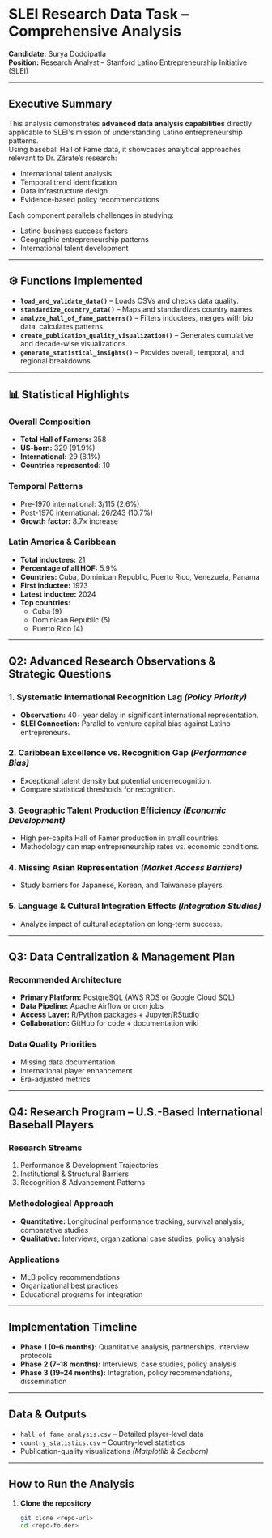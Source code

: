 # SLEI Research Data Task – Comprehensive Analysis

**Candidate:** Surya Doddipatla  
**Position:** Research Analyst – Stanford Latino Entrepreneurship Initiative (SLEI)

---

## Executive Summary
This analysis demonstrates **advanced data analysis capabilities** directly applicable to SLEI's mission of understanding Latino entrepreneurship patterns.  
Using baseball Hall of Fame data, it showcases analytical approaches relevant to Dr. Zárate’s research:

- International talent analysis
- Temporal trend identification
- Data infrastructure design
- Evidence-based policy recommendations

Each component parallels challenges in studying:
- Latino business success factors
- Geographic entrepreneurship patterns
- International talent development

---

## ⚙️ Functions Implemented

- **`load_and_validate_data()`** – Loads CSVs and checks data quality.  
- **`standardize_country_data()`** – Maps and standardizes country names.  
- **`analyze_hall_of_fame_patterns()`** – Filters inductees, merges with bio data, calculates patterns.  
- **`create_publication_quality_visualization()`** – Generates cumulative and decade-wise visualizations.  
- **`generate_statistical_insights()`** – Provides overall, temporal, and regional breakdowns.  

---

## 📊 Statistical Highlights

### Overall Composition
- **Total Hall of Famers:** 358  
- **US-born:** 329 (91.9%)  
- **International:** 29 (8.1%)  
- **Countries represented:** 10  

### Temporal Patterns
- Pre-1970 international: 3/115 (2.6%)  
- Post-1970 international: 26/243 (10.7%)  
- **Growth factor:** 8.7× increase  

### Latin America & Caribbean
- **Total inductees:** 21  
- **Percentage of all HOF:** 5.9%  
- **Countries:** Cuba, Dominican Republic, Puerto Rico, Venezuela, Panama  
- **First inductee:** 1973  
- **Latest inductee:** 2024  
- **Top countries:**  
  - Cuba (9)  
  - Dominican Republic (5)  
  - Puerto Rico (4)  

---

## Q2: Advanced Research Observations & Strategic Questions

### 1. Systematic International Recognition Lag *(Policy Priority)*
- **Observation:** 40+ year delay in significant international representation.
- **SLEI Connection:** Parallel to venture capital bias against Latino entrepreneurs.

### 2. Caribbean Excellence vs. Recognition Gap *(Performance Bias)*
- Exceptional talent density but potential underrecognition.
- Compare statistical thresholds for recognition.

### 3. Geographic Talent Production Efficiency *(Economic Development)*
- High per-capita Hall of Famer production in small countries.
- Methodology can map entrepreneurship rates vs. economic conditions.

### 4. Missing Asian Representation *(Market Access Barriers)*
- Study barriers for Japanese, Korean, and Taiwanese players.

### 5. Language & Cultural Integration Effects *(Integration Studies)*
- Analyze impact of cultural adaptation on long-term success.

---

## Q3: Data Centralization & Management Plan

### Recommended Architecture
- **Primary Platform:** PostgreSQL (AWS RDS or Google Cloud SQL)  
- **Data Pipeline:** Apache Airflow or cron jobs  
- **Access Layer:** R/Python packages + Jupyter/RStudio  
- **Collaboration:** GitHub for code + documentation wiki  

### Data Quality Priorities
- Missing data documentation  
- International player enhancement  
- Era-adjusted metrics  

---

## Q4: Research Program – U.S.-Based International Baseball Players

### Research Streams
1. Performance & Development Trajectories  
2. Institutional & Structural Barriers  
3. Recognition & Advancement Patterns  

### Methodological Approach
- **Quantitative:** Longitudinal performance tracking, survival analysis, comparative studies  
- **Qualitative:** Interviews, organizational case studies, policy analysis  

### Applications
- MLB policy recommendations  
- Organizational best practices  
- Educational programs for integration  

---

## Implementation Timeline
- **Phase 1 (0–6 months):** Quantitative analysis, partnerships, interview protocols  
- **Phase 2 (7–18 months):** Interviews, case studies, policy analysis  
- **Phase 3 (19–24 months):** Integration, policy recommendations, dissemination  

---

## Data & Outputs
- `hall_of_fame_analysis.csv` – Detailed player-level data  
- `country_statistics.csv` – Country-level statistics  
- Publication-quality visualizations *(Matplotlib & Seaborn)*  

---

## How to Run the Analysis

1. **Clone the repository**
   ```bash
   git clone <repo-url>
   cd <repo-folder>
